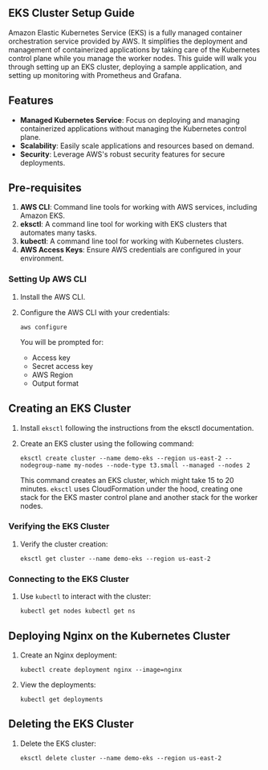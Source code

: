 
## EKS Cluster Setup Guide


Amazon Elastic Kubernetes Service (EKS) is a fully managed container orchestration service provided by AWS. It simplifies the deployment and management of containerized applications by taking care of the Kubernetes control plane while you manage the worker nodes. This guide will walk you through setting up an EKS cluster, deploying a sample application, and setting up monitoring with Prometheus and Grafana.

Features
--------

-   **Managed Kubernetes Service**: Focus on deploying and managing containerized applications without managing the Kubernetes control plane.
-   **Scalability**: Easily scale applications and resources based on demand.
-   **Security**: Leverage AWS's robust security features for secure deployments.

Pre-requisites
--------------

1.  **AWS CLI**: Command line tools for working with AWS services, including Amazon EKS.
2.  **eksctl**: A command line tool for working with EKS clusters that automates many tasks.
3.  **kubectl**: A command line tool for working with Kubernetes clusters.
4.  **AWS Access Keys**: Ensure AWS credentials are configured in your environment.

### Setting Up AWS CLI

1.  Install the AWS CLI.
2.  Configure the AWS CLI with your credentials:
    
    `aws configure`
    
    You will be prompted for:
    -   Access key
    -   Secret access key
    -   AWS Region
    -   Output format

Creating an EKS Cluster
-----------------------

1.  Install `eksctl` following the instructions from the eksctl documentation.
2.  Create an EKS cluster using the following command:

    `eksctl create cluster --name demo-eks --region us-east-2 --nodegroup-name my-nodes --node-type t3.small --managed --nodes 2`

    This command creates an EKS cluster, which might take 15 to 20 minutes. `eksctl` uses CloudFormation under the hood, creating one stack for the EKS master control plane and another stack for the worker nodes.

### Verifying the EKS Cluster

1.  Verify the cluster creation:

    `eksctl get cluster --name demo-eks --region us-east-2`

### Connecting to the EKS Cluster

1.  Use `kubectl` to interact with the cluster:

    `kubectl get nodes
    kubectl get ns`

Deploying Nginx on the Kubernetes Cluster
-----------------------------------------

1.  Create an Nginx deployment:

    `kubectl create deployment nginx --image=nginx`

2.  View the deployments:

    `kubectl get deployments`

Deleting the EKS Cluster
------------------------

1.  Delete the EKS cluster:

    `eksctl delete cluster --name demo-eks --region us-east-2`
